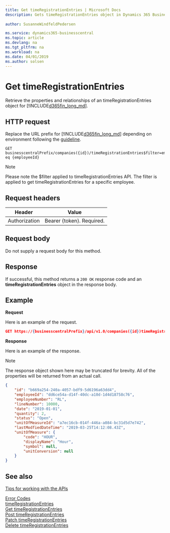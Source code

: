 ```yaml
---
title: Get timeRegistrationEntries | Microsoft Docs
description: Gets timeRegistrationEntries object in Dynamics 365 Business Central.
 
author: SusanneWindfeldPedersen

ms.service: dynamics365-businesscentral
ms.topic: article
ms.devlang: na
ms.tgt_pltfrm: na
ms.workload: na
ms.date: 04/01/2019
ms.author: solsen
---
```


# Get timeRegistrationEntries
Retrieve the properties and relationships of an timeRegistrationEntries object for [!INCLUDE[d365fin_long_md](../../includes/d365fin_long_md.md)].

## HTTP request
Replace the URL prefix for [!INCLUDE[d365fin_long_md](../../includes/d365fin_long_md.md)] depending on environment following the [guideline](../../v1.0/endpoints-apis-for-dynamics.md).
```
GET businesscentralPrefix/companies({id})/timeRegistrationEntries$filter=employeeId eq {employeeId}
```

> [!NOTE]  
> Please note the $filter applied to timeRegistrationEntries API. The filter is applied to get timeRegistrationEntries for a specific employee. 


## Request headers

|Header|Value|
|------|-----|
|Authorization  |Bearer {token}. Required. |

## Request body
Do not supply a request body for this method.

## Response
If successful, this method returns a ```200 OK``` response code and an **timeRegistrationEntries** object in the response body.

## Example

**Request**

Here is an example of the request.
```json
GET https://{businesscentralPrefix}/api/v1.0/companies({id})timeRegistrationEntries$filter=employeeId eq {employeeId}
```

**Response**

Here is an example of the response. 

> [!NOTE]  
>   The response object shown here may be truncated for brevity. All of the properties will be returned from an actual call.

```json
{   
    "id": "b669a254-240a-4057-bdf9-5d6196a63dd4",
    "employeeId": "dd6ce54a-d14f-40dc-a10d-1d4d18758c76",
    "employeeNumber": "RL",
    "lineNumber": 10000,
    "date": "2019-01-01",
    "quantity": 2,
    "status": "Open",
    "unitOfMeasureId": "a7ec16cb-014f-446a-a084-bc31d5d7e742",
    "lastModfiedDateTime": "2019-03-25T14:12:08.43Z",
    "unitOfMeasure": {
        "code": "HOUR",
        "displayName": "Hour",
        "symbol": null,
        "unitConversion": null
    }
}
```

## See also
[Tips for working with the APIs](business-central/dev-itpro/developer/devenv-connect-apps-tips)

[Error Codes](../dynamics_error_codes.md)  
[timeRegistrationEntries](../resources/dynamics_timeRegistrationEntry.md)  
[Get timeRegistrationEntries](../api/dynamics_timeRegistrationEntry_get.md)  
[Post timeRegistrationEntries](../api/dynamics_timeRegistrationEntry_create.md)  
[Patch timeRegistrationEntries](../api/dynamics_timeRegistrationEntry_update.md)  
[Delete timeRegistrationEntries](../api/dynamics_timeRegistrationEntry_delete.md)  
